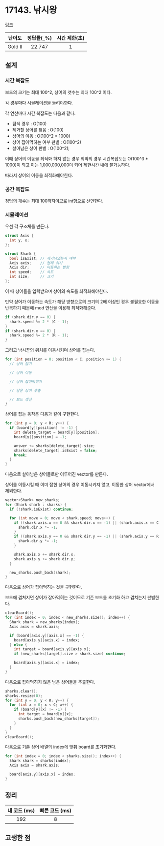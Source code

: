 # 17143. 낚시왕

[링크](https://www.acmicpc.net/problem/17143)

| 난이도  | 정답률(\_%) | 시간 제한(초) |
| :-----: | :---------: | :-----------: |
| Gold II |   22.747    |       1       |

## 설계

### 시간 복잡도

보드의 크기는 최대 100^2, 상어의 갯수는 최대 100^2 이다.

각 경우마다 시뮬레이션을 돌려야한다.

각 연산마다 시간 복잡도는 다음과 같다.

- 탐색 경우 : O(100)
- 제거할 상어를 찾음 : O(100)
- 상어의 이동 : O(100^2 \* 1000)
- 상어 잡아먹히는 여부 판별 : O(100^2)
- 살아남은 상어 판별 : O(100^2);

이때 상어의 이동을 최적화 하지 않는 경우 최악의 경우 시간복잡도는 O(100^3 \* 1000)이 되고 이는 1,000,000,000이 되어 제한시간 내에 불가능하다.

따라서 상어의 이동을 최적화해야한다.

### 공간 복잡도

정답의 개수는 최대 100까지이므로 int형으로 선언한다.

### 시뮬레이션

우선 각 구조체를 만든다.

```cpp
struct Axis {
  int y, x;
};

struct Shark {
  bool isExist; // 제거되었는지 여부
  Axis axis;    // 현재 위치
  Axis dir;     // 이동하는 방향
  int speed;    // 속도
  int size;     // 크기
};
```

이 때 상어들을 입력받으며 상어의 속도를 최적화해야한다.

만약 상어가 이동하는 속도가 해당 방향으로의 크기의 2배 이상인 경우 불필요한 이동을 반복하기 때문에 mod 연산을 이용해 최적화해준다.

```cpp
if (shark.dir.y == 0) {
  shark.speed %= 2 * (C - 1);
}
if (shark.dir.x == 0) {
  shark.speed %= 2 * (R - 1);
}
```

그리고 낚시꾼의 위치를 이동시키며 상어를 잡는다.

```cpp
for (int position = 0; position < C; position += 1) {
  // 상어 잡기

  // 상어 이동

  // 상어 잡아먹히기

  // 남은 상어 추출

  // 보드 갱신
}
```

상어를 잡는 동작은 다음과 같이 구현한다.

```cpp
for (int y = 0; y < R; y++) {
  if (board[y][position] != -1) {
    int delete_target = board[y][position];
    board[y][position] = -1;

    answer += sharks[delete_target].size;
    sharks[delete_target].isExist = false;
    break;
  }
}
```

다음으로 살아남은 상어들로만 이루어진 vector를 만든다.

상어를 이동시킬 때 이미 잡힌 상어의 경우 이동시키지 않고, 이동한 상어 vector에서 제외한다.

```cpp
vector<Shark> new_sharks;
for (Shark shark : sharks) {
  if (!shark.isExist) continue;

  for (int move = 0; move < shark.speed; move++) {
    if ((shark.axis.x == 0 && shark.dir.x == -1) || (shark.axis.x == C - 1 && shark.dir.x == 1)) {
      shark.dir.x *= -1;
    }
    if ((shark.axis.y == 0 && shark.dir.y == -1) || (shark.axis.y == R - 1 && shark.dir.y == 1)) {
      shark.dir.y *= -1;
    }

    shark.axis.x += shark.dir.x;
    shark.axis.y += shark.dir.y;
  }

  new_sharks.push_back(shark);
}
```

다음으로 상어가 잡아먹히는 것을 구현한다.

보드에 겹쳐지면 상어가 잡아먹히는 것이므로 기존 보드를 초기화 하고 겹치는지 판별한다.

```cpp
clearBoard();
for (int index = 0; index < new_sharks.size(); index++) {
  Shark shark = new_sharks[index];
  Axis axis = shark.axis;

  if (board[axis.y][axis.x] == -1) {
    board[axis.y][axis.x] = index;
  } else {
    int target = board[axis.y][axis.x];
    if (new_sharks[target].size > shark.size) continue;

    board[axis.y][axis.x] = index;
  }
}
```

다음으로 잡아먹히지 않은 남은 상어들을 추출한다.

```cpp
sharks.clear();
sharks.resize(0);
for (int y = 0; y < R; y++) {
  for (int x = 0; x < C; x++) {
    if (board[y][x] != -1) {
      int target = board[y][x];
      sharks.push_back(new_sharks[target]);
    }
  }
}
clearBoard();
```

다음으로 기존 상어 배열의 index에 맞춰 board를 초기화한다.

```cpp
for (int index = 0; index < sharks.size(); index++) {
  Shark shark = sharks[index];
  Axis axis = shark.axis;

  board[axis.y][axis.x] = index;
}
```

## 정리

| 내 코드 (ms) | 빠른 코드 (ms) |
| :----------: | :------------: |
|     192      |       8        |

## 고생한 점
